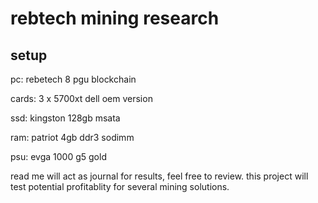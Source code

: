 # rebtech mining research 

## setup

pc: rebetech 8 pgu blockchain

cards: 3 x 5700xt dell oem version  

ssd: kingston 128gb msata  

ram: patriot 4gb ddr3 sodimm  

psu: evga 1000 g5 gold  

read me will act as journal for results, feel free to review.
this project will test potential profitablity for several mining solutions.

